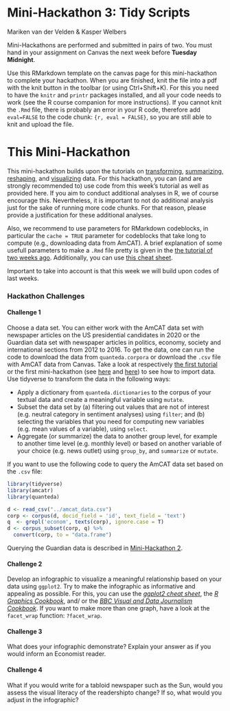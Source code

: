 Mini-Hackathon 3: Tidy Scripts
================
Mariken van der Velden & Kasper Welbers

Mini-Hackathons are performed and submitted in pairs of two. You must
hand in your assignment on Canvas the next week before **Tuesday
Midnight**.

Use this RMarkdown template on the canvas page for this mini-hackathon
to complete your hackathon. When you are finished, knit the file into a
pdf with the knit button in the toolbar (or using Ctrl+Shift+K). For
this you need to have the `knitr` and `printr` packages installed, and
all your code needs to work (see the R course companion for more
instructions). If you cannot knit the `.Rmd` file, there is probably an
error in your R code, therefore add `eval=FALSE` to the code chunk: `{r,
eval = FALSE}`, so you are still able to knit and upload the file.

# This Mini-Hackathon

This mini-hackathon builds upon the tutorials on
[transforming](https://github.com/ccs-amsterdam/r-course-material/blob/master/tutorials/R-tidy-5-transformation.md),
[summarizing](https://github.com/ccs-amsterdam/r-course-material/blob/master/tutorials/R-tidy-5b-groupby.md),
[reshaping](https://github.com/ccs-amsterdam/r-course-material/blob/master/tutorials/r-tidy-12-reshaping.md),
and
[visualizing](https://github.com/ccs-amsterdam/r-course-material/blob/master/tutorials/r-tidy-3_7-visualization.md)
data. For this hackathon, you can (and are strongly recommended to) use
code from this week’s tutorial as well as provided here. If you aim to
conduct additional analyses in R, we of course encourage this.
Nevertheless, it is important to not do additional analysis just for the
sake of running more code chunks. For that reason, please provide a
justification for these additional analyses.

Also, we recommend to use parameters for RMarkdown codeblocks, in
particular the `cache = TRUE` parameter for codeblocks that take long to
compute (e.g., downloading data from AmCAT). A brief explanation of some
usefull parameters to make a `.Rmd` file pretty is given in the [the
tutorial of two weeks
ago](https://github.com/MarikenvdVelden/Replication-Hackathons/blob/main/Intro-to-rmd-and-data-retrieval.md).
Additionally, you can use [this cheat
sheet](https://rstudio.com/wp-content/uploads/2015/02/rmarkdown-cheatsheet.pdf).

Important to take into account is that this week we will build upon
codes of last weeks.

### Hackathon Challenges

#### Challenge 1

Choose a data set. You can either work with the AmCAT data set with
newspaper articles on the US presidential candidates in 2020 or the
Guardian data set with newspaper articles in politics, economy, society
and international sections from 2012 to 2016. To get the data, one can
run the code to download the data from `quanteda.corpora` or download
the `.csv` file with AmCAT data from Canvas. Take a look at respectively
[the first
tutorial](https://github.com/MarikenvdVelden/Replication-Hackathons/blob/main/Intro-to-rmd-and-data-retrieval.md)
or the first mini-hackathon (see
[here](https://github.com/MarikenvdVelden/Replication-Hackathons/blob/main/Mini-Hackathon1.md)
and
[here](https://github.com/MarikenvdVelden/Replication-Hackathons/blob/main/Mini-Hackathon1-Guardian.md))
to see how to import data. Use tidyverse to transform the data in the
following ways:

  - Apply a dictionary from `quanteda.dictionaries` to the corpus of
    your textual data and create a meaningful variable using `mutate`.
  - Subset the data set by (a) filtering out values that are not of
    interest (e.g. neutral category in sentiment analyses) using
    `filter`; and (b) selecting the variables that you need for
    computing new variables (e.g. mean values of a variable), using
    `select`.
  - Aggregate (or summarize) the data to another group level, for
    example to another time level (e.g. monthly level) or based on
    another variable of your choice (e.g. news outlet) using `group_by`,
    and `summarize` or `mutate`.

If you want to use the following code to query the AmCAT data set based
on the `.csv` file:

``` r
library(tidyverse)
library(amcatr)
library(quanteda)

d <- read_csv("../amcat_data.csv")
corp <- corpus(d, docid_field = 'id', text_field = 'text')
q  <- grepl('econom', texts(corp), ignore.case = T)
d <- corpus_subset(corp, q) %>%
  convert(corp, to = "data.frame")
```

Querying the Guardian data is described in
[Mini-Hackathon 2](https://github.com/MarikenvdVelden/Replication-Hackathons/blob/main/Mini-Hackathon2.md).

#### Challenge 2

Develop an infographic to visualize a meaningful relationship based on
your data using `ggplot2`. Try to make the infographic as informative
and appealing as possible. For this, you can use the [*ggplot2 cheat
sheet*](https://rstudio.com/wp-content/uploads/2015/03/ggplot2-cheatsheet.pdf),
the [*R Graphics Cookbook*](http://www.cookbook-r.com/Graphs/), and/ or
the [*BBC Visual and Data Journalism
Cookbook*](https://bbc.github.io/rcookbook/). If you want to make more
than one graph, have a look at the `facet_wrap` function: `?facet_wrap`.

#### Challenge 3

What does your infographic demonstrate? Explain your answer as if you
would inform an Economist reader.

#### Challenge 4

What if you would write for a tabloid newspaper such as the Sun, would
you assess the visual literacy of the readershipto change? If so, what
would you adjust in the infographic?
